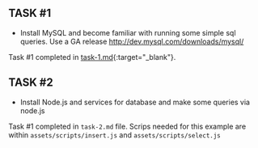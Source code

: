 ## TASK #1

- Install MySQL and become familiar with running some simple sql queries. Use a GA release http://dev.mysql.com/downloads/mysql/


Task #1 completed in [task-1.md](https://github.com/NatasaPeic/practice-sgt/blob/master/task-1.md){:target="_blank"}.


## TASK #2

- Install Node.js and services for database and make some queries via node.js

Task #1 completed in `task-2.md` file.
Scrips needed for this example are within `assets/scripts/insert.js` and `assets/scripts/select.js`
